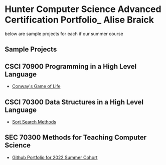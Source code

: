 # Hunter Computer Science Advanced Certification Portfolio_ Alise Braick

below are sample projects for each if our summer course

## Sample Projects


## CSCI 70900 Programming in a High Level Language
- [Conway's Game of Life](https://raw.githubusercontent.com/hunter-teacher-cert/cohort-3-summer-work-AliseBraick/master/programming/3/Cgol.java) 

## CSCI 70300 Data Structures in a High Level Language
- [Sort Search Methods ](https://raw.githubusercontent.com/hunter-teacher-cert/cohort-3-summer-work-AliseBraick/master/ds/Sorting/SortSearch.java) 

## SEC 70300 Methods for Teaching Computer Science
- [Github Portfolio for 2022 Summer Cohort](https://github.com/hunter-teacher-cert/sedc71900-summer-2022/tree/main/resources/portfolio)
